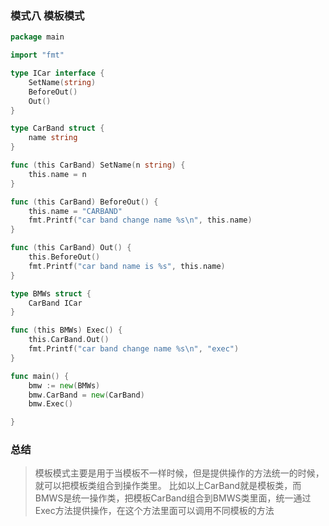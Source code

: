 ### 模式八 模板模式
```go
package main

import "fmt"

type ICar interface {
	SetName(string)
	BeforeOut()
	Out()
}

type CarBand struct {
	name string
}

func (this CarBand) SetName(n string) {
	this.name = n
}

func (this CarBand) BeforeOut() {
	this.name = "CARBAND"
	fmt.Printf("car band change name %s\n", this.name)
}

func (this CarBand) Out() {
	this.BeforeOut()
	fmt.Printf("car band name is %s", this.name)
}

type BMWs struct {
	CarBand ICar
}

func (this BMWs) Exec() {
	this.CarBand.Out()
	fmt.Printf("car band change name %s\n", "exec")
}

func main() {
	bmw := new(BMWs)
	bmw.CarBand = new(CarBand)
	bmw.Exec()

}
```

### 总结

>模板模式主要是用于当模板不一样时候，但是提供操作的方法统一的时候，就可以把模板类组合到操作类里。
比如以上CarBand就是模板类，而BMWS是统一操作类，把模板CarBand组合到BMWS类里面，统一通过Exec方法提供操作，在这个方法里面可以调用不同模板的方法
